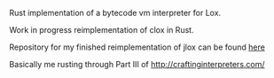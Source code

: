 Rust implementation of a bytecode vm interpreter for Lox.

Work in progress reimplementation of clox in Rust.

Repository for my finished reimplementation of jlox can be found [here](https://github.com/froth/rust-lox)

Basically me rusting through Part III of http://craftinginterpreters.com/